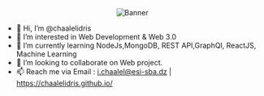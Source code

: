 
<div align="center"> <img src="https://github.com/chaalelidris/chaalelidris/blob/main/assets/idris_banner.png" alt="Banner"> </div>

- 👋 Hi, I’m @chaalelidris
- 👀 I’m interested in Web Development & Web 3.0
- 🌱 I’m currently learning NodeJs,MongoDB, REST API,GraphQl, ReactJS, Machine Learning
- 💞️ I’m looking to collaborate on Web project.
- 📫 Reach me via Email : i.chaalel@esi-sba.dz | https://chaalelidris.github.io/

<!---
chaalelidris/chaalelidris is a ✨ special ✨ repository because its `README.md` (this file) appears on your GitHub profile.
You can click the Preview link to take a look at your changes.
--->

